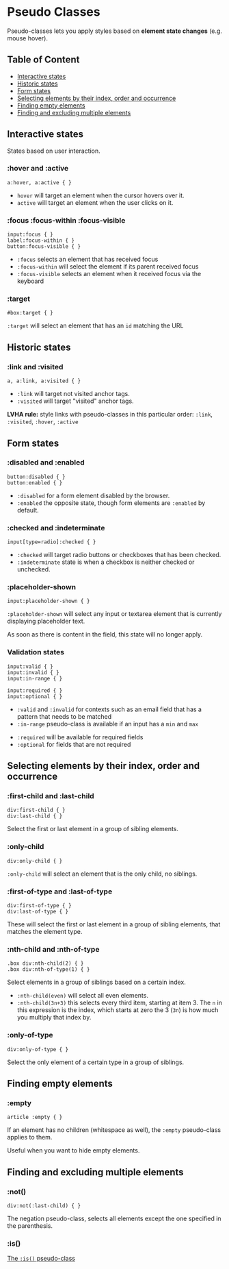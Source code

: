 # Pseudo Classes

Pseudo-classes lets you apply styles based on **element state changes** (e.g. mouse hover).

## Table of Content

- [Interactive states](#interactive-states)
- [Historic states](#historic-states)
- [Form states](#form-states)
- [Selecting elements by their index, order and occurrence](#selecting-elements-by-their-index-order-and-occurrence)
- [Finding empty elements](#finding-empty-elements)
- [Finding and excluding multiple elements](#finding-and-excluding-multiple-elements)

## Interactive states

States based on user interaction.

### :hover and :active

```
a:hover, a:active { }
```

- `hover` will target an element when the cursor hovers over it.
- `active` will target an element when the user clicks on it.

### :focus :focus-within :focus-visible

```
input:focus { }
label:focus-within { }
button:focus-visible { }
```

- `:focus` selects an element that has received focus
- `:focus-within` will select the element if its parent received focus
- `:focus-visible` selects an element when it received focus via the keyboard

### :target

```
#box:target { }
```

`:target` will select an element that has an `id` matching the URL

## Historic states

### :link and :visited

```
a, a:link, a:visited { }
```

- `:link` will target not visited anchor tags.
- `:visited` will target "visited" anchor tags.

**LVHA rule:** style links with pseudo-classes in this particular order: `:link`, `:visited`, `:hover`, `:active`

## Form states

### :disabled and :enabled

```
button:disabled { }
button:enabled { }
```

- `:disabled` for a form element disabled by the browser.
- `:enabled` the opposite state, though form elements are `:enabled` by default.

### :checked and :indeterminate

```
input[type=radio]:checked { }
```

- `:checked` will target radio buttons or checkboxes that has been checked.
- `:indeterminate` state is when a checkbox is neither checked or unchecked.

### :placeholder-shown

```
input:placeholder-shown { }
```

`:placeholder-shown` will select any input or textarea element that is currently displaying placeholder text.

As soon as there is content in the field, this state will no longer apply.

### Validation states

```
input:valid { }
input:invalid { }
input:in-range { }

input:required { }
input:optional { }
```

- `:valid` and `:invalid` for contexts such as an email field that has a pattern that needs to be matched
- `:in-range` pseudo-class is available if an input has a `min` and `max`

<div></div>

- `:required` will be available for required fields
- `:optional` for fields that are not required

## Selecting elements by their index, order and occurrence

### :first-child and :last-child

```
div:first-child { }
div:last-child { }
```

Select the first or last element in a group of sibling elements.

### :only-child

```
div:only-child { }
```

`:only-child` will select an element that is the only child, no siblings.

### :first-of-type and :last-of-type

```
div:first-of-type { }
div:last-of-type { }
```

These will select the first or last element in a group of sibling elements, that matches the element type.

### :nth-child and :nth-of-type

```
.box div:nth-child(2) { }
.box div:nth-of-type(1) { }
```

Select elements in a group of siblings based on a certain index.

- `:nth-child(even)` will select all even elements.
- `:nth-child(3n+3)` this selects every third item, starting at item 3. The `n` in this expression is the index, which starts at zero the 3 (`3n`) is how much you multiply that index by.

### :only-of-type

```
div:only-of-type { }
```

Select the only element of a certain type in a group of siblings.

## Finding empty elements

### :empty

```
article :empty { }
```

If an element has no children (whitespace as well), the `:empty` pseudo-class applies to them.

Useful when you want to hide empty elements.

## Finding and excluding multiple elements

### :not()

```
div:not(:last-child) { }
```

The negation pseudo-class, selects all elements except the one specified in the parenthesis.

### :is()

[The `:is()` pseudo-class](https://developer.mozilla.org/en-US/docs/Web/CSS/:is)
